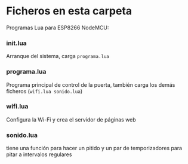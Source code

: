 # Ficheros en esta carpeta

Programas Lua para ESP8266 NodeMCU:

### init.lua
Arranque del sistema, carga `programa.lua`

### programa.lua
Programa principal de control de la puerta, también carga los demás ficheros (`wifi.lua sonido.lua`)

### wifi.lua
Configura la Wi-Fi y crea el servidor de páginas web

### sonido.lua
tiene una función para hacer un pitido y un par de temporizadores para pitar a intervalos regulares


